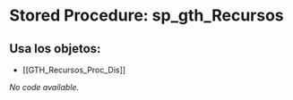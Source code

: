 # Stored Procedure: sp_gth_Recursos

## Usa los objetos:
- [[GTH_Recursos_Proc_Dis]]

*No code available.*
